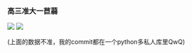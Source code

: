 ### 高三准大一苣蒻
![](https://github-readme-stats.vercel.app/api?username=timlzh&show_icons=true)
![](https://github-readme-stats.vercel.app/api/top-langs/?username=timlzh&layout=compact)  

(上面的数据不准，我的commit都在一个python多私人库里QwQ)

